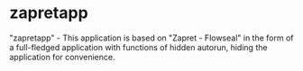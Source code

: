 # zapretapp
"zapretapp" - This application is based on "Zapret - Flowseal" in the form of a full-fledged application with functions of hidden autorun, hiding the application for convenience.

